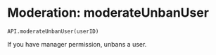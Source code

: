 Moderation: moderateUnbanUser
====

```
API.moderateUnbanUser(userID)
```

If you have manager permission, unbans a user.
